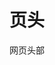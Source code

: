 <script setup lang="ts">
import Preview from '@examples/components/Preview'
import BaseKuHeader from '../demo/base.vue'
</script>

# 页头

网页头部

<Preview comp-name='Header' demo-name='base'><BaseKuHeader /></Preview>

